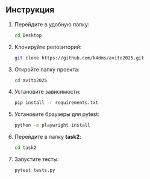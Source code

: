 ## Инструкция
1. Перейдите в удобную папку:
    ```bash
    cd Desktop
    ```
2. Клонируйте репозиторий:
    ```bash
    git clone https://github.com/k4dms/avito2025.git
    ```
3. Откройте папку проекта:
    ```bash
    cd avito2025
    ```
4. Установите зависимости:
    ```bash
    pip install -r requirements.txt
    ```
5. Установите браузеры для pytest:
    ```bash
    python -m playwright install
    ```
6. Перейдите в папку **task2**:
    ```bash
    cd task2
    ```
7. Запустите тесты:
    ```bash
    pytest tests.py
    ```
